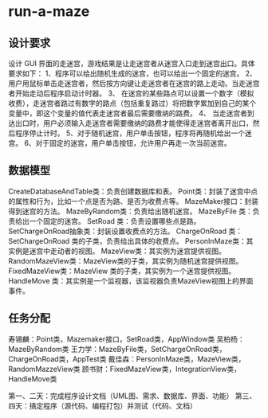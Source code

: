# run-a-maze

## 设计要求
设计 GUI 界面的走迷宫，游戏结果是让走迷宫者从迷宫入口走到迷宫出口。具体要求如下：
1、程序可以给出随机生成的迷宫，也可以给出一个固定的迷宫。
2、用户用鼠标单击走迷宫者，然后按方向键让走迷宫者在迷宫的路上走动。当走迷宫者开始走动后程序启动计时器。
3、 在迷宫的某些路点可以设置一个数字（模拟收费），走迷宫者路过有数字的路点（包括重复路过）将把数字累加到自己的某个变量中，即这个变量的值代表走迷宫者最后需要缴纳的路费。
4、 当走迷宫者到达出口时，用户必须输入走迷宫者需要缴纳的路费才能使得走迷宫者离开出口，然后程序停止计时。
5、对于随机迷宫，用户单击按钮，程序将再随机给出一个迷宫。 
6、对于固定的迷宫，用户单击按钮，允许用户再走一次当前迷宫。

## 数据模型
CreateDatabaseAndTable类：负责创建数据库和表。
Point类：封装了迷宫中点的属性和行为，比如一个点是否为路、是否为收费点等。
MazeMaker接口：封装得到迷宫的方法。
MazeByRandom类：负责给出随机迷宫。
MazeByFile 类：负责给出一个固定的迷宫。
SetRoad 类：负责设置哪些点是路。
SetChargeOnRoad抽象类：封装设置收费点的方法。
ChargeOnRoad 类：SetChargeOnRoad 类的子类，负责给出具体的收费点。
PersonInMaze类：其实例是迷宫中走动者的视图。
MazeView类：其实例为迷宫提供视图。
RandomMazeView类：MazeView类的子类，其实例为随机迷宫提供视图。
FixedMazeView类：MazeView 类的子类，其实例为一个迷宫提供视图。
HandleMove 类：其实例是一个监视器，该监视器负责MazeView视图上的界面事件。

## 任务分配
寿锡麟：Point类，Mazemaker接口，SetRoad类，AppWindow类
吴柏杨：MazeByRandom类
王力学：MazeByFile类，SetChargeOnRoad类，ChargeOnRoad类，AppTest类
戴佳森：PersonInMaze类，MazeView类，RandomMazzeView类
顾书财：FixedMazeView类，IntegrationView类，HandleMove类

第一、二天：完成程序设计文档（UML图、需求、数据库、界面、功能）
第三、四天：搞定程序（源代码、编程打包）并测试（代码、文档）
